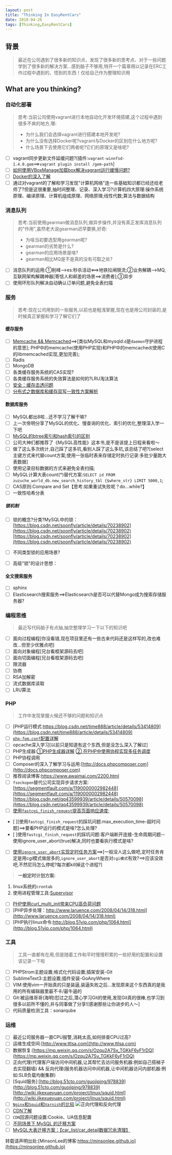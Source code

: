 ```yaml
---
layout: post
title: "Thinking In EasyRentCars"
date: 2018-04-26
tags: [Thinking,EasyRentCars]
---
```

## 背景
> 最近在公司遇到了很多新的知识点、发现了很多新的思考点、对于一些问题学到了很多新的解决方案...感到脑子不够用,特开一个篇章用以记录在ERC工作过程中遇到的、悟到的东西！仅给自己作为整理知识用

## What are you thinking?

### 自动化部署
> 思考:当前公司使用vagrant进行本地自动化开发环境搭建,这个过程中遇到很多不爽的地方,哪:
> - 为什么我们会选择vagrant进行搭建本地开发呢?
> - 为什么没有选择Docker呢?vagrant与Docker的区别在什么地方呢?
> - 什么场景下去使用它们两者呢?它们的原理又是啥呢?

- [ ] vagrant同步更新文件延缓问题?[插件:`vagrant-winnfsd-1.4.0.gem`==>`vagrant plugin install /gem-path`]
- [ ] [如何使用VBoxManage加载box解决vagrant运行缓慢问题?](https://www.virtualbox.org/manual/)
- [ ] [Docker的深入了解](http://www.docker.org.cn/page/resources.html)
- [ ] 通过对vagrant的了解和学习发现"计算机网络"连一些基础知识都已经还给老师了?但是这很重要,抽时间整理、记录、深入学习?计算机四大原理:操作系统原理、编译原理、计算机组成原理、网络原理;线性代数;算法与数据结构
 
### 消息队列
> 思考:当前使用gearman做消息队列,做异步操作,并没有真正发挥消息队列的"作用",虽然老大说gearman迟早要换,好奇:
> - 为啥当初要选型用gearman呢?
> - gearman的劣势是什么?
> - gearman的应用场景是啥?
> - gearman相比MQ是不是真的没有可取之处?

- [ ] 消息队列的运用:①削峰-->es:秒杀活动<==>地铁拉闸限流;②业务解耦-->MQ,互联网架构解耦神器[寄信人和邮差的场景==>消费者];③异步
- [ ] 使用环形队列解决自动确认订单问题,避免全表扫描

### 服务
> 思考:现在公司用到的一些服务,以前也是粗浅掌握,现在也是用公司封装的,是时候真正掌握和学习了解它们了

#### 缓存服务
- [ ] [Memcache && Memcached](https://blog.linuxeye.cn/345.html)==>[类似MySQL和mysqld:`d`是`daemon`守护进程的意思]; PHP中的memcache(使用PHP实现)和PHP中的memcached(使用C的libmemcached实现,更加完善);
- [ ] Radis
- [ ] MongoDB
- [ ] 各类缓存服务系统的CAS实现?
- [ ] 各类缓存服务系统的失效算法是如何的?LRU淘汰算法
- [ ] [安全：缓存击透问题](www.cnblogs.com/rjzheng/p/8908073.html)
- [ ] [分布式之数据库和缓存双写一致性方案解析](www.cnblogs.com/rjzheng/p/9041659.html)

#### 数据库服务
- [ ] MySQL都出8啦...还不学习了解干嘛?
- [ ] 上一次帝明分享了MySQL的优化、慢查询的优化、索引的优化,整理深入学一下吧
- [ ] [MySQL的btree索引和hash索引的区别](http://www.cnblogs.com/hanybblog/p/6485419.html)
- [ ] 公司大神们都推荐了《MySQL高性能》这本书,是不是该提上日程来看啦～
- [ ] 做了这么多次统计,自己踩了这多坑,看别人踩了这么多坑,该总结了吧?[select主键方式来代替count方案;使用一张临时表来存储定时执行记录:多批少量跑大表数据]
- [ ] 使用记录目标数据的方式来避免全表扫描;
- [ ] MySQL计算大表count(*)替代方案:`SELECT id FROM  zuzuche_world_db.new_search_history_tbl {$where_str} LIMIT 5000,1`;
- [ ] CAS原则:Compare and Set【思考:如果重试失败呢？do...while?】
- [ ] 一致性哈希分表

##### 锁机制
- [ ] 锁的概念?分类?MySQL中的锁：[https://blog.csdn.net/soonfly/article/details/70238902](https://blog.csdn.net/soonfly/article/details/70238902) [https://blog.csdn.net/soonfly/article/details/70238902](https://blog.csdn.net/soonfly/article/details/70238902)
- [ ] 不同类型锁的应用场景?
- [ ] 高级"锁"的设计思想：


#### 全文搜索服务
- [ ] sphinx
- [ ] Elasticsearch搜索服务==>Elasticsearch是否可以代替Mongo成为搜索存储服务器?

### 编程思维
> 最近写代码脑子有点抽,抽空整理学习一下以下的知识吧

- [ ] 面向过程编程[你没看错,现在项目里还有一些古来代码还是这样写的,改也难改...但至少优雅点吧]
- [ ] 面向对象编程[兄台看框架源码去吧]
- [ ] 面向切面编程[兄台看框架源码去吧]
- [ ] 限流器
- [ ] 协商
- [ ] RSA加解密
- [ ] 流式数据库读取
- [ ] LRU算法

### PHP
> 工作中发现掌握火候还不够的问题和知识点

- [ ] [PHP运行模式:https://blog.csdn.net/time888/article/details/53414809](https://blog.csdn.net/time888/article/details/53414809)
- [ ] [`php-fpm.conf`配置详解](https://blog.csdn.net/sinat_22991367/article/details/73431269)
- [ ] opcache深入学习[以前只是知道有这个东西,但是没怎么深入了解过]
- [ ] PHP生成器:[①PHP生成器详解](https://www.virtualbox.org/manual/) [② 在PHP中使用协程实现多任务调度 
](https://www.virtualbox.org/manual/)
- [ ] PHP协程调用
- [ ] Composer的深入了解学习与运用:[http://docs.phpcomposer.com](http://docs.phpcomposer.com)
- [ ] 推荐阅读博客:https://www.awaimai.com/2200.html
- [ ] `fsockopen`替代公司实现异步请求方案:[https://segmentfault.com/a/1190000002982448](https://segmentfault.com/a/1190000002982448) [https://blog.csdn.net/qq43599939/article/details/50570098](https://blog.csdn.net/qq43599939/article/details/50570098)
- [ ] [使用`fastcgi_finish_request`提高页面响应速度](http://www.laruence.com/2011/04/13/1991.html);
- [ ][使用`fastcgi_finish_request`的踩坑问题:max_execution_time-超时问题]==>要看PHP运行的模式是啥?怎么处理?
- [ ]使用`fastcgi_finish_request`的踩坑问题:客户端断开连接-生命周期问题--使用ignore_user_abort(true)解决,同时也要看执行模式是啥?
- [ ] [使用`ignore_user_abort`实现定时任务方案](http://www.cnblogs.com/wgw8299/articles/2170092.html)==>[一般没人这么做吧,定时任务肯定是用cgi模式做居多的,`ignore_user_abort`是否对`cgi模式`有效?==>应该没效吧,不然尼玛怎么停呢?每次都kill掉这个进程?]
> **一般定时计划方案:**
1. linux系统的`crontab`
2. 使用进程管理工具:[Supervisor](http://wiki.jikexueyuan.com/project/docker-technology-and-combat/supervisor.html)

- [ ] [PHP使用curl_multi_init带来CPU高负荷问题](https://www.cnblogs.com/huanxiyun/articles/5329600.html)
- [ ] [PHP异步处理：http://www.laruence.com/2008/04/14/318.html](http://www.laruence.com/2008/04/14/318.html)
- [ ] [PHP执行linux命令:http://blog.51yip.com/php/1064.html](http://blog.51yip.com/php/1064.html)

### 工具
> 工具一直都有在用,但是随着工作和平时慢慢积累的一些好用的配置和设置该记录一下啦

- [ ] PHPStrom主题设置;格式化代码设置;插架安装-Git
- [ ] SublimeText3:主题设置;插件安装-GoAnyWhere
- [ ] VIM:使用vim一开始真的只是装逼,装逼失败之后...发现原来这个东西真的是我用的所有编辑器里最不卡/最牛逼的
- [ ] Git:被运维哥哥(海明)怼过之后,潜心学习Git的使用,发现Git真的很棒,也学习到很多以前所不懂的,并与同事做了分享![感谢那些让你进步的人～]
- [ ] 代码质量检测工具：sonarqube

### 运维
- [ ] 最近公司服务器一直CPU报警,消耗太高,如何排查CPU过高?
- [ ] 运维生成空间:[http://www.ttlsa.com](http://www.ttlsa.com)
- [ ] 数据恢复:[https://mp.weixin.qq.com/s/Ozqu2A7Sy_TGKkF6yF1rDQ](https://mp.weixin.qq.com/s/Ozqu2A7Sy_TGKkF6yF1rDQ)
- [ ] 正向代理(代理客户端访问中间机器,让其帮忙去访问服务机器:例如自己搭梯子去实现翻墙) && 反向代理(服务机器访问中间机器,让中间机器访问内部机器:例如:SLB负载均衡集群)
- [ ] [Squid服务]:[http://blog.51cto.com/guojiping/978839](http://blog.51cto.com/guojiping/978839) [http://wiki.jikexueyuan.com/project/linux/squid.html](http://wiki.jikexueyuan.com/project/linux/squid.html)
- [ ] [`Nginx`和`Squid`和`Varnish`的比较](https://www.cnblogs.com/kevingrace/p/6188123.html) ![正向代理和反向代理](https://sfault-image.b0.upaiyun.com/167/938/1679380024-59a8fa4521e2c)
- [ ] [CDN了解](https://mp.weixin.qq.com/s/ldENrXohUUhTUGvKof6T6w)
- [ ] `CDN`回源问题设置:Cookie、UA信息配置
- [ ] [不同场景下 MySQL 的迁移方案](https://dbarobin.com/2015/09/15/migration-of-mysql-on-different-scenes/)
- [ ] [MySQL大表迁移方案：【car_list/car_detail数据冗余清理】](http://www.cnblogs.com/mysql-dba/p/4939632.html)

转载请声明出处:[MinsonLee的博客:https://minsonlee.github.io](https://minsonlee.github.io)
